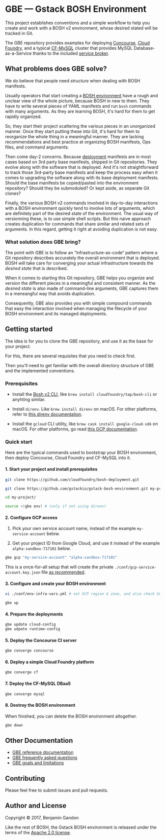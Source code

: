 GBE — Gstack BOSH Environment
=============================

This project establishes conventions and a simple workflow to help you create
and work with a BOSH v2 environment, whose desired stated will be tracked in
Git.

The GBE repository provides examples for deploying [Concourse](https://concourse.ci),
[Cloud Foundry](https://cloudfoundry.org), and a typical [CF-MySQL](https://github.com/cloudfoundry/cf-mysql-release) cluster that
provides MySQL Database-as-a-Service thanks to the included
[service broker](https://www.openservicebrokerapi.org).


[concourse-site]: <https://concourse.ci>
[cf-site]: <https://cloudfoundry.org>
[cf-mysql-repo]: <https://github.com/cloudfoundry/cf-mysql-release>
[osbapi-site]: <https://www.openservicebrokerapi.org>


What problems does GBE solve?
-----------------------------

We do believe that people need *structure* when dealing with BOSH manifests.

Usually operators that start creating a [BOSH environment](./docs/faq.md#what-do-we-mean-by-bosh-environment) have
a rough and unclear view of the whole picture, because BOSH in new to them.
They have to write several pieces of YAML manifests and run `bosh` commands
with many arguments. As they are learning BOSH, it's hard for them to get
rapidly organized.

So, they start their project scattering the various pieces in an unorganized
manner. Once they start putting these into Git, it's hard for them to
reorganize the whole thing in a meaningful manner. They are lacking
recommendations and best practice at organizing BOSH manifests, Ops files, and
command arguments.

Then come day-2 concerns. Because [deployment](./docs/faq.md#how-is-a-bosh-deployment-described) manifests are in
most cases based on 3rd party base manifests, shipped in Git repositories.
They evolve along with the software that is deployed. And it's not
straightforward to track those 3rd-party base manifests and keep the process
easy when it comes to upgrading the software along with its base deployment
manifests. Should the base manifests be copied/pasted into the environment
repository? Should they be submoduled? Or kept aside, as separate Git clones?

Finally, the various BOSH v2 commands involved in day-to-day interactions with
a BOSH environment quickly tend to involve lots of arguments, which are
definitely part of the desired state of the environment. The usual way of
versionning these, is to use simple shell scripts. But this naive approach
creates duplication for commands that share similar and related sets of
arguments. In this regard, getting it right at avoiding duplication is not
easy.

[bosh_env_def]: <./docs/faq.md#what-do-we-mean-by-bosh-environment>
[dosh_depl_def]: <./docs/faq.md#how-is-a-bosh-deployment-described>


### What solution does GBE bring?

The point with GBE is to follow an “infrastructure-as-code“ pattern where a
Git repository describes accurately the overall environment that is deployed.
BOSH will take care for converging your actual infrastructure towards the
*desired state* that is described.

When it comes to starting this Git repository, GBE helps you organize and
version the different pieces in a meaningful and consistent manner. As the
*desired state* is also made of command-line arguments, GBE captures them in a
meneangful way that avoids duplication.

Consequently, GBE also provides you with simple compound commands that easy
the interaction involved when managing the filecycle of your BOSH environment
and its managed deployments.



Getting started
---------------

The idea is for you to clone the GBE repository, and use it as the base for
your project.

For this, there are several requisites that you need to check first.

Then you'll need to get familiar with the overall directory structure of GBE
and the implemented conventions.


### Prerequisites

- Install the [Bosh v2 CLI](https://github.com/cloudfoundry/bosh-cli), like
  `brew install cloudfoundry/tap/bosh-cli` or anyhting similar.

- Install `direnv`. Like `brew install direnv` on macOS. For other platforms,
  refer to [this direnv documentation](https://github.com/direnv/direnv#install).

- Install the `gcloud` CLI utility, like `brew cask install google-cloud-sdk`
  on macOS. For other platforms, go read
  [this GCP documentation](https://cloud.google.com/sdk/downloads).

[bosh_cli_v2]: <https://github.com/cloudfoundry/bosh-cli>
[install_direnv]: <https://github.com/direnv/direnv#install>
[instal_cloud_sdk]: <https://cloud.google.com/sdk/downloads>


### Quick start

Here are the typical commands used to bootstrap your BOSH environment, then
deploy Concourse, Cloud Foundry and CF-MySQL into it.


#### 1. Start your project and install prerequisites

```bash
git clone https://github.com/cloudfoundry/bosh-deployment.git

git clone https://github.com/gstackio/gstack-bosh-environment.git my-project

cd my-project/

source <(gbe env) # (only if not using direnv)
```

#### 2. Configure GCP access

1. Pick your own service account name, instead of the example
   `my-service-account` below.

2. Get your project ID from Google Cloud, and use it instead of the example
   `alpha-sandbox-717101` below.

```bash
gbe gcp "my-service-account" "alpha-sandbox-717101"
```

This is a once-for-all setup that will create the private
`./conf/gcp-service-account.key.json` file
[as recommended](https://github.com/cloudfoundry/bosh-bootloader/tree/v3.2.6#configure-gcp).


#### 3. Configure and create your BOSH environment

```bash
vi ./conf/env-infra-vars.yml # set GCP region & zone, and also check GCP project ID

gbe up
```

#### 4. Prepare the deployments

```bash
gbe update cloud-config
gbe udpate runtime-config
```

#### 5. Deploy the Concourse CI server

```bash
gbe converge concourse
```

#### 6. Deploy a simple Cloud Foundry platform

```bash
gbe converge cf
```

#### 7. Deploy the CF-MySQL DBaaS

```bash
gbe converge mysql
```

#### 8. Destroy the BOSH environment

When finished, you can delete the BOSH environment altogether.

```bash
gbe down
```


Other Documentation
-------------------

- [GBE reference documentation](./docs/reference.md)
- [GBE frequently asked questions](./docs/faq.md)
- [GBE goals and limitations](./docs/goals-limitations.md)



Contributing
------------

Please feel free to submit issues and pull requests.



Author and License
------------------

Copyright © 2017, Benjamin Gandon

Like the rest of BOSH, the Gstack BOSH environment is released under the terms
of the [Apache 2.0 license](http://www.apache.org/licenses/LICENSE-2.0).

<!--
# Local Variables:
# indent-tabs-mode: nil
# End:
-->
